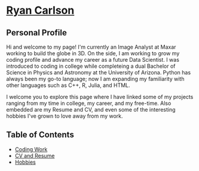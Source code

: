 # [Ryan Carlson](https://ryanmcarlson.github.io)

## Personal Profile
Hi and welcome to my page!
I'm currently an Image Analyst at Maxar working to build the globe in 3D.
On the side, I am working to grow my coding profile and advance my career as a future Data Scientist.
I was introduced to coding in college while completeing a dual Bachelor of Science in Physics and Astronomy at the University of Arizona.
Python has always been my go-to language; now I am expanding my familiarity with other languages such as C++, R, Julia, and HTML.

I welcome you to explore this page where I have linked some of my projects ranging from my time in college, my career, and my free-time.
Also embedded are my Resume and CV, and even some of the interesting hobbies I've grown to love away from my work.

## Table of Contents

- [Coding Work](#Coding-Work)
- [CV and Resume](#CV-and-Resume)
- [Hobbies](#Hobbies)
